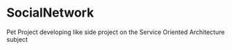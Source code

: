 # SocialNetwork
Pet Project developing like side project on the Service Oriented Architecture subject